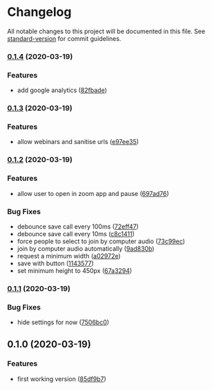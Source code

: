 # Changelog

All notable changes to this project will be documented in this file. See [standard-version](https://github.com/conventional-changelog/standard-version) for commit guidelines.

### [0.1.4](https://github.com/graasp/graasp-app-zoom/compare/v0.1.3...v0.1.4) (2020-03-19)

### Features

- add google analytics ([82fbade](https://github.com/graasp/graasp-app-zoom/commit/82fbade49bf69a538c8a6d264d66e3f5489c3a22))

### [0.1.3](https://github.com/graasp/graasp-app-zoom/compare/v0.1.2...v0.1.3) (2020-03-19)

### Features

- allow webinars and sanitise urls ([e97ee35](https://github.com/graasp/graasp-app-zoom/commit/e97ee358eb0fee2962d76808fae287a300aee9ba))

### [0.1.2](https://github.com/graasp/graasp-app-zoom/compare/v0.1.1...v0.1.2) (2020-03-19)

### Features

- allow user to open in zoom app and pause ([697ad76](https://github.com/graasp/graasp-app-zoom/commit/697ad7622a78b92f9c426cd9572c714153956b1e))

### Bug Fixes

- debounce save call every 100ms ([72eff47](https://github.com/graasp/graasp-app-zoom/commit/72eff47c6242d3d9e5eeb881e836d60aaabd5d71))
- debounce save call every 10ms ([c8c1411](https://github.com/graasp/graasp-app-zoom/commit/c8c1411b1965e480ec7bdb43243f4864404aacc0))
- force people to select to join by computer audio ([73c99ec](https://github.com/graasp/graasp-app-zoom/commit/73c99ec1b6968a79dcbb9747ca084d0c9aaa4f6b))
- join by computer audio automatically ([9ad830b](https://github.com/graasp/graasp-app-zoom/commit/9ad830bb931d351fd937c0b9a37efb66acc63878))
- request a minimum width ([a02972e](https://github.com/graasp/graasp-app-zoom/commit/a02972e010193f94c643d01a7619f4d23b6e7ca5))
- save with button ([1143577](https://github.com/graasp/graasp-app-zoom/commit/114357788651b5282530bd72aa59bde0d62d06e1))
- set minimum height to 450px ([67a3294](https://github.com/graasp/graasp-app-zoom/commit/67a32944ad9403025d0f529e57c7425276d65214))

### [0.1.1](https://github.com/graasp/graasp-app-zoom/compare/v0.1.0...v0.1.1) (2020-03-19)

### Bug Fixes

- hide settings for now ([7506bc0](https://github.com/graasp/graasp-app-zoom/commit/7506bc0674cb63a1659b162080b4d4bf0d8d0859))

## 0.1.0 (2020-03-19)

### Features

- first working version ([85df9b7](https://github.com/graasp/graasp-app-zoom/commit/85df9b70c6643e911663627b0fd7a8ac8f1a6d0d))
